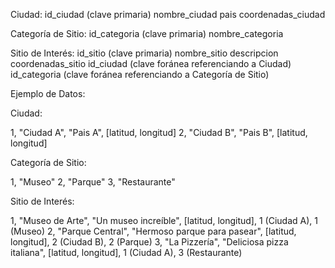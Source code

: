 Ciudad:
  id_ciudad (clave primaria)
  nombre_ciudad
  pais
  coordenadas_ciudad
  
Categoría de Sitio:
  id_categoria (clave primaria)
  nombre_categoria
  
Sitio de Interés:
  id_sitio (clave primaria)
  nombre_sitio
  descripcion
  coordenadas_sitio
  id_ciudad (clave foránea referenciando a Ciudad)
  id_categoria (clave foránea referenciando a Categoría de Sitio)



  Ejemplo de Datos:

Ciudad:
  
  1, "Ciudad A", "Pais A", [latitud, longitud]
  2, "Ciudad B", "Pais B", [latitud, longitud]
  
Categoría de Sitio:

  1, "Museo"
  2, "Parque"
  3, "Restaurante"

Sitio de Interés:

  1, "Museo de Arte", "Un museo increíble", [latitud, longitud], 1 (Ciudad A), 1 (Museo)
  2, "Parque Central", "Hermoso parque para pasear", [latitud, longitud], 2 (Ciudad B), 2 (Parque)
  3, "La Pizzería", "Deliciosa pizza italiana", [latitud, longitud], 1 (Ciudad A), 3 (Restaurante)




